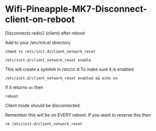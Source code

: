 # Wifi-Pineapple-MK7-Disconnect-client-on-reboot
Disconnects radio2 (client) after reboot

Add to your /etc/init.d/ directory

`chmod +x /etc/init.d/client_network_reset`

`/etc/init.d/client_network_reset enable`

This will create a symlink in /etc/rc.d To make sure it is enabled

`/etc/init.d/client_network_reset enabled && echo on`

If it returns `on` then

`reboot`

Client mode should be disconnected.

Remember this will be on EVERY reboot. If you want to reverse this then

`rm /etc/init.d/client_network_reset`
